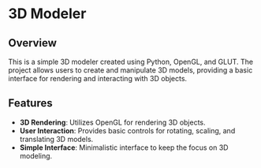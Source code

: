 # 3D Modeler

## Overview
This is a simple 3D modeler created using Python, OpenGL, and GLUT. The project allows users to create and manipulate 3D models, providing a basic interface for rendering and interacting with 3D objects.

## Features
- **3D Rendering**: Utilizes OpenGL for rendering 3D objects.
- **User Interaction**: Provides basic controls for rotating, scaling, and translating 3D models.
- **Simple Interface**: Minimalistic interface to keep the focus on 3D modeling.
